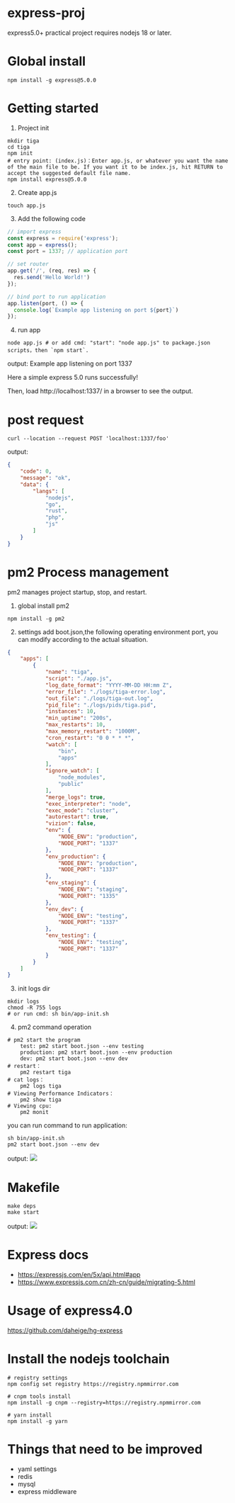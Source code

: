 # express-proj
express5.0+ practical project requires nodejs 18 or later.

# Global install
```shell
npm install -g express@5.0.0
```

# Getting started
 1. Project init
```shell
mkdir tiga
cd tiga
npm init
# entry point: (index.js)：Enter app.js, or whatever you want the name of the main file to be. If you want it to be index.js, hit RETURN to accept the suggested default file name.
npm install express@5.0.0
```
2. Create app.js
```shell
touch app.js
```
3. Add the following code
```js
// import express
const express = require('express');
const app = express();
const port = 1337; // application port

// set router
app.get('/', (req, res) => {
  res.send('Hello World!')
});

// bind port to run application
app.listen(port, () => {
  console.log(`Example app listening on port ${port}`)
});
```
4. run app
```shell
node app.js # or add cmd: "start": "node app.js" to package.json scripts，then `npm start`.
```
output:
Example app listening on port 1337

Here a simple express 5.0 runs successfully!

Then, load http://localhost:1337/ in a browser to see the output.
# post request
```shell
curl --location --request POST 'localhost:1337/foo'
```
output:
```json
{
    "code": 0,
    "message": "ok",
    "data": {
        "langs": [
            "nodejs",
            "go",
            "rust",
            "php",
            "js"
        ]
    }
}
```

# pm2 Process management
pm2 manages project startup, stop, and restart.
1. global install pm2
```shell
npm install -g pm2
```
2. settings
add boot.json,the following operating environment port, 
you can modify according to the actual situation.
```json
{
    "apps": [
        {
            "name": "tiga",
            "script": "./app.js",
            "log_date_format": "YYYY-MM-DD HH:mm Z",
            "error_file": "./logs/tiga-error.log",
            "out_file": "./logs/tiga-out.log",
            "pid_file": "./logs/pids/tiga.pid",
            "instances": 10,
            "min_uptime": "200s",
            "max_restarts": 10,
            "max_memory_restart": "1000M",
            "cron_restart": "0 0 * * *",
            "watch": [
                "bin",
                "apps"
            ],
            "ignore_watch": [
                "node_modules",
                "public"
            ],
            "merge_logs": true,
            "exec_interpreter": "node",
            "exec_mode": "cluster",
            "autorestart": true,
            "vizion": false,
            "env": {
                "NODE_ENV": "production",
                "NODE_PORT": "1337"
            },
            "env_production": {
                "NODE_ENV": "production",
                "NODE_PORT": "1337"
            },
            "env_staging": {
                "NODE_ENV": "staging",
                "NODE_PORT": "1335"
            },
            "env_dev": {
                "NODE_ENV": "testing",
                "NODE_PORT": "1337"
            },
            "env_testing": {
                "NODE_ENV": "testing",
                "NODE_PORT": "1337"
            }
        }
    ]
}
```
3. init logs dir
```shell
mkdir logs
chmod -R 755 logs
# or run cmd: sh bin/app-init.sh
```
4. pm2 command operation
```shell
# pm2 start the program
    test: pm2 start boot.json --env testing
    production: pm2 start boot.json --env production
    dev: pm2 start boot.json --env dev
# restart：
    pm2 restart tiga
# cat logs：
    pm2 logs tiga
# Viewing Performance Indicators：
    pm2 show tiga
# Viewing cpu: 
    pm2 monit
```

you can run command to run application:
```shell
sh bin/app-init.sh
pm2 start boot.json --env dev
```
output:
![](./tiga/pm2.jpg)

# Makefile
```shell
make deps
make start
```
output:
![](./tiga/make-start.jpg)

# Express docs
- https://expressjs.com/en/5x/api.html#app
- https://www.expressjs.com.cn/zh-cn/guide/migrating-5.html

# Usage of express4.0
https://github.com/daheige/hg-express

# Install the nodejs toolchain
```shell
# registry settings
npm config set registry https://registry.npmmirror.com

# cnpm tools install
npm install -g cnpm --registry=https://registry.npmmirror.com

# yarn install
npm install -g yarn
```

# Things that need to be improved
- yaml settings
- redis
- mysql
- express middleware
